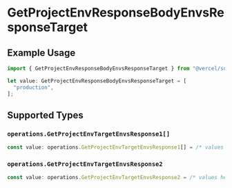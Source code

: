 # GetProjectEnvResponseBodyEnvsResponseTarget

## Example Usage

```typescript
import { GetProjectEnvResponseBodyEnvsResponseTarget } from "@vercel/sdk/models/operations/getprojectenv.js";

let value: GetProjectEnvResponseBodyEnvsResponseTarget = [
  "production",
];
```

## Supported Types

### `operations.GetProjectEnvTargetEnvsResponse1[]`

```typescript
const value: operations.GetProjectEnvTargetEnvsResponse1[] = /* values here */
```

### `operations.GetProjectEnvTargetEnvsResponse2`

```typescript
const value: operations.GetProjectEnvTargetEnvsResponse2 = /* values here */
```

